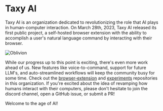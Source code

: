 # Taxy AI
Taxy AI is an organization dedicated to revolutionizing the role that AI plays in human-computer interaction. On March 28th, 2023, Taxy AI released its first public project, a self-hosted browser extension with the ability to accomplish a user's natural language command by interacting with their browser.

![Oblivion](https://user-images.githubusercontent.com/41524992/228063437-e93e26ec-2daa-4d48-a88c-7b1b8a804248.gif)

While our progress up to this point is exciting, there's even more work ahead of us. New features like voice-to-command, support for future LLM's, and auto-streamlined workflows will keep the community busy for some time. Check out the [browser-extension](https://github.com/TaxyAI/browser-extension) and [experiments](https://github.com/TaxyAI/experiments) repositories in this organization. If you're excited about the idea of revamping how humans interact with their computers, please don't hesitate to join the discord channel, open a GitHub issue, or submit a PR!

Welcome to the age of AI!
